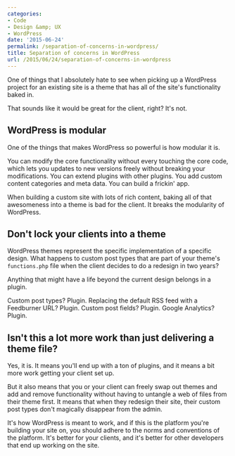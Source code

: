 ```yaml
---
categories:
- Code
- Design &amp; UX
- WordPress
date: '2015-06-24'
permalink: /separation-of-concerns-in-wordpress/
title: Separation of concerns in WordPress
url: /2015/06/24/separation-of-concerns-in-wordpress
---
```


One of things that I absolutely hate to see when picking up a WordPress project for an existing site is a theme that has all of the site's functionality baked in.

That sounds like it would be great for the client, right? It's not.

<!--more-->

<h2>WordPress is modular</h2>

One of the things that makes WordPress so powerful is how modular it is.

You can modify the core functionality without every touching the core code, which lets you updates to new versions freely without breaking your modifications. You can extend plugins with other plugins. You add custom content categories and meta data. You can build a frickin' app.

When building a custom site with lots of rich content, baking all of that awesomeness into a theme is bad for the client. It breaks the modularity of WordPress.

<h2>Don't lock your clients into a theme</h2>

WordPress themes represent the specific implementation of a specific design. What happens to custom post types that are part of your theme's <code>functions.php</code> file when the client decides to do a redesign in two years?

Anything that might have a life beyond the  current design belongs in a plugin.

Custom post types? Plugin. Replacing the default RSS feed with a Feedburner URL? Plugin. Custom post fields? Plugin. Google Analytics? Plugin.

<h2>Isn't this a lot more work than just delivering a theme file?</h2>

Yes, it is. It means you'll end up with a ton of plugins, and it means a bit more work getting your client set up.

But it also means that you or your client can freely swap out themes and add and remove functionality without having to untangle a web of files from their theme first. It means that when they redesign their site, their custom post types don't magically disappear from the admin.

It's how WordPress is meant to work, and if this is the platform you're building your site on, you should adhere to the norms and conventions of the platform. It's better for your clients, and it's better for other developers that end up working on the site.